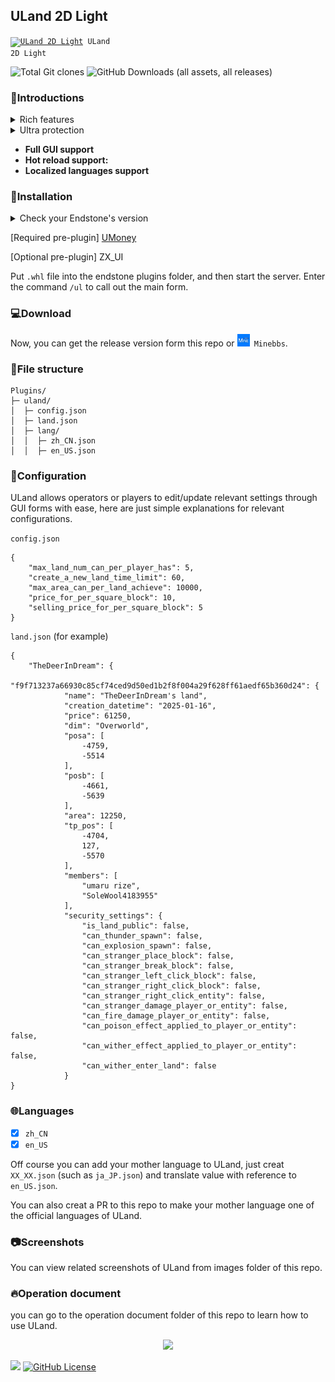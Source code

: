 ## ULand 2D Light

<code><a href="https://github.com/umarurize/ULand_2D_Light"><img height="25" src="https://github.com/umarurize/ULand_2D_Light/blob/master/logo/ULand.png" alt="ULand 2D Light" /></a>&nbsp;ULand 2D Light</code>

![Total Git clones](https://img.shields.io/badge/dynamic/json?label=Total%20Git%20clones&query=$&url=https://cdn.jsdelivr.net/gh/umarurize/ULand_2D_Light@master/clone_count.txt&color=brightgreen)
![GitHub Downloads (all assets, all releases)](https://img.shields.io/github/downloads/umarurize/ULand_2D_Light/total)

### :bell:Introductions
<details>
<summary>Rich features</summary>
    
- [x] Claim a land
- [x] Query a land
- [x] Rename a land
- [x] Sell a land
- [x] Teleport to a land
- [x] Transfer ownership of a land
- [x] Add/remove a member for a land
- [x] Update teleport point for a land
- [x] Edit/update security settings for a land
- [x] Public lands
- [x] Manage a land (Operatores)

</details>

<details>
<summary>Ultra protection</summary>
    
- [x] Make the land public
- [x] Can thunder spawn in the land?
- [x] Can explosions spawn in the land?
- [x] Can strangers place blocks in the land?
- [x] Can strangers break blocks in the land?
- [x] Can strangers left click blocks in the land?
- [x] Can strangers right click blocks in the land?
- [x] Can strangers right click entities in the land?
- [x] Can strangers damage players or entities in the land?
- [x] Can fire damage players or entities in the land?
- [x] Can poison effect be applied to players or entities in the land?
- [x] Can wither effect be applied to players or entities in the land?
- [x] Can wither enter the land? 

</details>

* **Full GUI support**
* **Hot reload support:**
* **Localized languages support**

### :hammer:Installation
<details>
<summary>Check your Endstone's version</summary>
    
*  **Endstone 0.10.0+**
   *   250827
*  **Endstone 0.6.0 - Endstone 0.9.4**
    *  250406
    *  250221 
*  **Endstone 0.5.6 - Endstone 0.5.7.1**
    *  250127
    *  250113
    *  250110

</details>

[Required pre-plugin] [UMoney](https://github.com/umarurize/UMoney)

[Optional pre-plugin] ZX_UI

Put `.whl` file into the endstone plugins folder, and then start the server. Enter the command `/ul` to call out the main form.

### :computer:Download
Now, you can get the release version form this repo or <code><a href="https://www.minebbs.com/resources/uland-2d-light-gui.9967/"><img height="20" src="https://github.com/umarurize/umaru-cdn/blob/main/images/minebbs.png" alt="Minebbs" /></a>&nbsp;Minebbs</code>.

### :file_folder:File structure
```
Plugins/
├─ uland/
│  ├─ config.json
│  ├─ land.json
│  ├─ lang/
│  │  ├─ zh_CN.json
│  │  ├─ en_US.json
```

### :pencil:Configuration
ULand allows operators or players to edit/update relevant settings through GUI forms with ease, here are just simple explanations for relevant configurations.

`config.json`
```json5
{
    "max_land_num_can_per_player_has": 5,
    "create_a_new_land_time_limit": 60,
    "max_area_can_per_land_achieve": 10000,
    "price_for_per_square_block": 10,
    "selling_price_for_per_square_block": 5
}
```

`land.json` (for example)
```json5
{
    "TheDeerInDream": {
        "f9f713237a66930c85cf74ced9d50ed1b2f8f004a29f628ff61aedf65b360d24": {
            "name": "TheDeerInDream's land",
            "creation_datetime": "2025-01-16",
            "price": 61250,
            "dim": "Overworld",
            "posa": [
                -4759,
                -5514
            ],
            "posb": [
                -4661,
                -5639
            ],
            "area": 12250,
            "tp_pos": [
                -4704,
                127,
                -5570
            ],
            "members": [
                "umaru rize",
                "SoleWool4183955"
            ],
            "security_settings": {
                "is_land_public": false,
                "can_thunder_spawn": false,
                "can_explosion_spawn": false,
                "can_stranger_place_block": false,
                "can_stranger_break_block": false,
                "can_stranger_left_click_block": false,
                "can_stranger_right_click_block": false,
                "can_stranger_right_click_entity": false,
                "can_stranger_damage_player_or_entity": false,
                "can_fire_damage_player_or_entity": false,
                "can_poison_effect_applied_to_player_or_entity": false,
                "can_wither_effect_applied_to_player_or_entity": false,
                "can_wither_enter_land": false
            }
}
```

### :globe_with_meridians:Languages
- [x] `zh_CN`
- [x] `en_US`

Off course you can add your mother language to ULand, just creat `XX_XX.json` (such as `ja_JP.json`) and translate value with reference to `en_US.json`.

You can also creat a PR to this repo to make your mother language one of the official languages of ULand.

### :camera:Screenshots
You can view related screenshots of ULand from images folder of this repo.

### :fire:Operation document
you can go to the operation document folder of this repo to learn how to use ULand.

<div style="width: 100%; text-align: center;">
  <img src="https://github.com/umarurize/ULand_2D_Light/blob/master/logo/ULand2.png" style="max-width: 100%; height: auto;">
</div>

![](https://img.shields.io/badge/language-python-blue.svg) [![GitHub License](https://img.shields.io/github/license/umarurize/UTP)](LICENSE)


